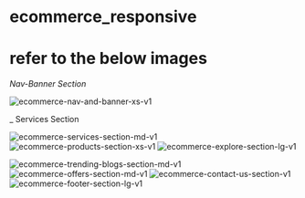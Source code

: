 # ecommerce_responsive

# refer to the below images

_Nav-Banner Section_

![ecommerce-nav-and-banner-xs-v1](https://github.com/user-attachments/assets/6f04cd2c-51f0-4c54-b075-9c336fb0f1c6)

_ Services Section

![ecommerce-services-section-md-v1](https://github.com/user-attachments/assets/e2e62f76-5101-4fda-8f4f-3dda9d0fe52d)
![ecommerce-products-section-xs-v1](https://github.com/user-attachments/assets/7a466990-209c-47cf-971e-b8e8c2348333)
![ecommerce-explore-section-lg-v1](https://github.com/user-attachments/assets/0755a9e0-a0b5-4e6e-9000-381d47f6db8e)

![ecommerce-trending-blogs-section-md-v1](https://github.com/user-attachments/assets/5e2c050f-6a4d-4da4-a1c1-85cf4d267efa)
![ecommerce-offers-section-md-v1](https://github.com/user-attachments/assets/90894f6c-7a5a-406c-8799-c87b8892e137)
![ecommerce-contact-us-section-v1](https://github.com/user-attachments/assets/a9f2d83c-8c93-4d85-8a41-20b000ce5a47)
![ecommerce-footer-section-lg-v1](https://github.com/user-attachments/assets/0140d01e-2f4f-4462-be88-88453e04b998)
